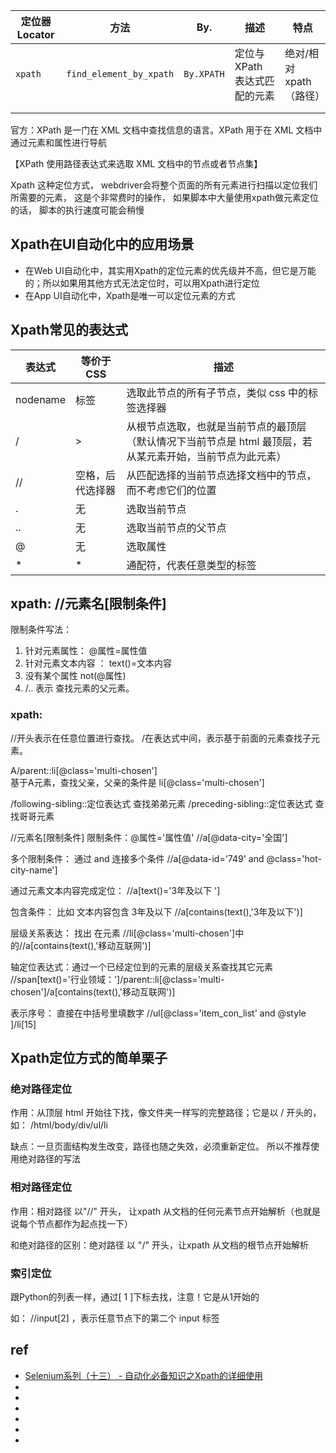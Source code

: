 
| 定位器 Locator | 方法                    | By.        | 描述                          | 特点                   |
| -------------- | ----------------------- | ---------- | ----------------------------- | ---------------------- |
| `xpath`        | `find_element_by_xpath` | `By.XPATH` | 定位与 XPath 表达式匹配的元素 | 绝对/相对xpath（路径） |
|                |                         |            |                               |                        |
|                |                         |            |                               |                        |

官方：XPath 是一门在 XML 文档中查找信息的语言。XPath 用于在 XML 文档中通过元素和属性进行导航

【XPath 使用路径表达式来选取 XML 文档中的节点或者节点集】

Xpath 这种定位方式， webdriver会将整个页面的所有元素进行扫描以定位我们所需要的元素， 这是个非常费时的操作，  如果脚本中大量使用xpath做元素定位的话， 脚本的执行速度可能会稍慢

## Xpath在UI自动化中的应用场景
* 在Web UI自动化中，其实用Xpath的定位元素的优先级并不高，但它是万能的；所以如果用其他方式无法定位时，可以用Xpath进行定位
* 在App UI自动化中，Xpath是唯一可以定位元素的方式

## Xpath常见的表达式
| 表达式   | 等价于CSS        | 描述                                                                                                       |
| -------- | ---------------- | ---------------------------------------------------------------------------------------------------------- |
| nodename | 标签             | 选取此节点的所有子节点，类似 css 中的标签选择器                                                            |
| /        | >                | 从根节点选取，也就是当前节点的最顶层（默认情况下当前节点是 html 最顶层，若从某元素开始，当前节点为此元素） |
| //       | 空格，后代选择器 | 从匹配选择的当前节点选择文档中的节点，而不考虑它们的位置                                                   |
| .        | 无               | 选取当前节点                                                                                               |
| ..       | 无               | 选取当前节点的父节点                                                                                       |
| @        | 无               | 选取属性                                                                                                   |
| *        | *                | 通配符，代表任意类型的标签                                                                                 |


## xpath:   **//元素名[限制条件]**
限制条件写法：
1. 针对元素属性：  @属性=属性值    
2. 针对元素文本内容  ： text()=文本内容
3. 没有某个属性  not(@属性)
4. /..  表示 查找元素的父元素。


### xpath:

//开头表示在任意位置进行查找。
/在表达式中间，表示基于前面的元素查找子元素。

A/parent::li[@class='multi-chosen']  
基于A元素，查找父亲，父亲的条件是  li[@class='multi-chosen'] 

/following-sibling::定位表达式     查找弟弟元素
/preceding-sibling::定位表达式		查找哥哥元素

//元素名[限制条件]
限制条件：@属性='属性值'
//a[@data-city='全国']


多个限制条件： 通过 and 连接多个条件
//a[@data-id='749' and @class='hot-city-name']

通过元素文本内容完成定位：
//a[text()='3年及以下                            ']

包含条件：  比如 文本内容包含  3年及以下
//a[contains(text(),'3年及以下')]

层级关系表达： 找出 在元素 //li[@class='multi-chosen']中的//a[contains(text(),'移动互联网')]

轴定位表达式：通过一个已经定位到的元素的层级关系查找其它元素
//span[text()='行业领域：']/parent::li[@class='multi-chosen']/a[contains(text(),'移动互联网')]

表示序号： 直接在中括号里填数字 //ul[@class='item_con_list' and @style ]/li[15] 



## Xpath定位方式的简单栗子
### 绝对路径定位
作用：从顶层 html 开始往下找，像文件夹一样写的完整路径；它是以 / 开头的，如： /html/body/div/ul/li 

缺点：一旦页面结构发生改变，路径也随之失效，必须重新定位。 所以不推荐使用绝对路径的写法
 

### 相对路径定位
作用：相对路径  以"//" 开头， 让xpath 从文档的任何元素节点开始解析（也就是说每个节点都作为起点找一下）

和绝对路径的区别：绝对路径  以 "/"  开头，让xpath 从文档的根节点开始解析

 

### 索引定位
跟Python的列表一样，通过[ 1 ]下标去找，注意！它是从1开始的

如： //input[2] ，表示任意节点下的第二个 input 标签







## ref
* [Selenium系列（十三） - 自动化必备知识之Xpath的详细使用 ](https://www.cnblogs.com/poloyy/p/12626196.html)
* []()
* []()
* []()
* []()
* []()
* []()
